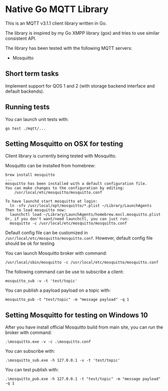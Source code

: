 # Native Go MQTT Library

This is an MQTT v3.1.1 client library written in Go.

The library is inspired by my Go XMPP library (gox) and tries to use similar consistent API.

The library has been tested with the following MQTT servers:

- Mosquitto

## Short term tasks

Implement support for QOS 1 and 2 (with storage backend interface and default backends).

## Running tests

You can launch unit tests with:

    go test ./mqtt/...

## Setting Mosquitto on OSX for testing

Client library is currently being tested with Mosquitto.

Mosquitto can be installed from homebrew:

```
brew install mosquitto
...
mosquitto has been installed with a default configuration file.
You can make changes to the configuration by editing:
    /usr/local/etc/mosquitto/mosquitto.conf

To have launchd start mosquitto at login:
  ln -sfv /usr/local/opt/mosquitto/*.plist ~/Library/LaunchAgents
Then to load mosquitto now:
  launchctl load ~/Library/LaunchAgents/homebrew.mxcl.mosquitto.plist
Or, if you don't want/need launchctl, you can just run:
  mosquitto -c /usr/local/etc/mosquitto/mosquitto.conf
```

Default config file can be customized in `/usr/local/etc/mosquitto/mosquitto.conf`.
However, default config file should be ok for testing

You can launch Mosquitto broker with command:

```
/usr/local/sbin/mosquitto -c /usr/local/etc/mosquitto/mosquitto.conf
```

The following command can be use to subscribe a client:

```
mosquitto_sub -v -t 'test/topic'
```

You can publish a payload payload on a topic with:

```
mosquitto_pub -t "test/topic" -m "message payload" -q 1
```

## Setting Mosquitto for testing on Windows 10

After you have install official Mosquitto build from main site, you can run the broker with command:

```
.\mosquitto.exe -v -c .\mosquitto.conf
```

You can subscribe with:

```
.\mosquitto_sub.exe -h 127.0.0.1 -v -t 'test/topic'
```

You can test publish with:

```
.\mosquitto_pub.exe -h 127.0.0.1 -t "test/topic" -m "message payload" -q 1
```

